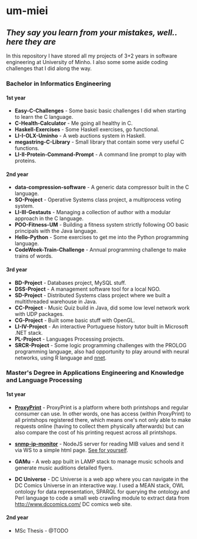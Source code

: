 # um-miei

## *They say you learn from your mistakes, well.. here they are*

In this repository I have stored all my projects of 3+2 years in software engineering at University of Minho. I also some some aside
coding challenges that I did along the way.

### Bachelor in Informatics Engineering

#### 1st year
- **Easy-C-Challenges** - Some basic basic challenges I did when starting to learn the C language.
- **C-Health-Calculator** - Me going all healthy in C.
- **Haskell-Exercises** - Some Haskell exercises, go functional.
- **LI-I-OLX-Uminho** - A web auctions system in Haskell.
- **megastring-C-Library** - Small library that contain some very useful C functions.
- **LI-II-Protein-Command-Prompt** - A command line prompt to play with proteins.

#### 2nd year

- **data-compression-software** - A generic data compressor built in the C language.
- **SO-Project** - Operative Systems class project, a multiprocess voting system.
- **LI-III-Gestauts** - Managing a collection of author with a modular approach in the C language.
- **POO-Fitness-UM** - Building a fitness system strictly following OO basic principals with the Java language.
- **Hello-Python** - Some exercises to get me into the Python programming language.
- **CodeWeek-Train-Challenge** - Annual programming challenge to make trains of words.

#### 3rd year
- **BD-Project** - Databases project, MySQL stuff.
- **DSS-Project** - A management software tool for a local NGO.
- **SD-Project** - Distributed Systems class project where we built a multithreaded warehouse in Java.
- **CC-Project** - Music Quiz build in Java, did some low level network work with UDP packages.
- **CG-Project** - Built some basic stuff with OpenGL.
- **LI-IV-Project** - An interactive Portuguese history tutor built in Microsoft .NET stack.
- **PL-Project** - Languages Processing projects.
- **SRCR-Project** - Some logic programming challenges with the PROLOG programming language, also had opportunity to
play around with neural networks, using R language and [nnet](https://cran.r-project.org/web/packages/nnet/index.html).

### Master's Degree in Applications Engineering and Knowledge and Language Processing

#### 1st year

- **[ProxyPrint](https://github.com/ProxyPrint)** - ProxyPrint is a platform where both printshops and regular consumer can use. In other words, one has access (within ProxyPrint) to all printshops registered there, which means one's not only able to make requests online (having to collect them physically afterwards) but can also compare the cost of his printing request across all printshops.

- **[snmp-ip-monitor](https://www.youtube.com/watch?v=AYjA4TGCic8)** - NodeJS server for reading MIB values and send it via WS to a simple html page. [See for yourself](https://www.youtube.com/watch?v=AYjA4TGCic8).

- **GAMu** - A web app built in LAMP stack to manage music schools and generate music auditions detailed flyers.

- **DC Universe** - DC Universe is a web app where you can navigate in the DC Comics Universe in an interactive way. I used a MEAN stack, OWL ontology for data representation, SPARQL for querying the ontology and Perl language to code a small web crawling module
to extract data from http://www.dccomics.com/ DC comics web site.

#### 2nd year
- MSc Thesis - @TODO